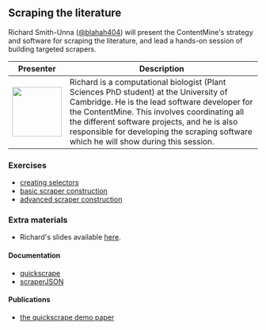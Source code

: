 ## Scraping the literature

Richard Smith-Unna ([@blahah404](https://twitter.com/blahah404)) will present the ContentMine's strategy and software for scraping the literature, and lead a hands-on session of building targeted scrapers.


| Presenter | Description          |
| ------------- | ----------- |
| <img src=https://pbs.twimg.com/profile_images/517990418646958081/3sxMO3e-.jpeg width=100px>      | Richard is a computational biologist (Plant Sciences PhD student) at the University of Cambridge. He is the lead software developer for the ContentMine. This involves coordinating all the different software projects, and he is also responsible for developing the scraping software which he will show during this session. |

### Exercises

- [creating selectors]()
- [basic scraper construction]()
- [advanced scraper construction]()

### Extra materials

- Richard's slides available [here](#).

#### Documentation

- [quickscrape]()
- [scraperJSON]()

#### Publications

- [the quickscrape demo paper](https://github.com/Blahah/scraperJSON-demo-paper/blob/master/paper.pdf?raw=true)
